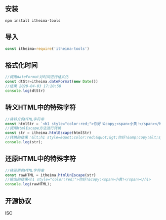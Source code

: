 ## 安装
```
npm install itheima-tools
```

## 导入
```js
const itheima=require('itheima-tools')
```

## 格式化时间
```js
//调用dateFormat对时间进行格式化
const dtStr=itheima.dateFormat(new Date())
//结果 2020-04-03 17:20:58
console.log(dtStr)
```

## 转义HTML中的特殊字符
```js
//待转义的HTML字符串
const htmlStr = `<h1 style="color:red;">你好!&copy;<span>小黄!</span></h1>`
//调用htmlEscape方法进行转换
const str = itheima.htmlEscape(htmlStr)
//转换的结果：&lt;h1 style=&quot;color:red;&quot;&gt;你好!&amp;copy;&lt;span&gt;小黄!&lt;/span&gt;&lt;/h1&gt;
console.log(str);
```

## 还原HTML中的特殊字符
```js
//待还原的HTML字符串
const rawHTML = itheima.htmlUnEscape(str)
//输出的结果<h1 style="color:red;">你好!&copy;<span>小黄!</span></h1>
console.log(rawHTML);
```

## 开源协议
ISC